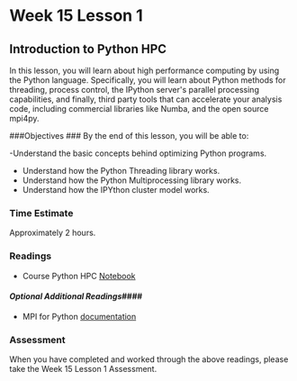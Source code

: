 # Week 15 Lesson 1 #
## Introduction to Python HPC ##

In this lesson, you will learn about high performance computing by using the Python language. Specifically, you will learn about Python methods for threading, process control, the IPython server's parallel processing capabilities, and finally, third party tools that can accelerate your analysis code, including commercial libraries like Numba, and the open source mpi4py.

###Objectives ###
By the end of this lesson, you will be able to:

-Understand the basic concepts behind optimizing Python programs.
- Understand how the Python Threading library works.
- Understand how the Python Multiprocessing library works.
- Understand how the IPYthon cluster model works. 

### Time Estimate ###

Approximately 2 hours.

### Readings ####

- Course Python HPC [Notebook](notebook/pyhpc.ipynb)


#### *Optional Additional Readings*####

- MPI for Python [documentation](https://mpi4py.readthedocs.org/en/latest/)

### Assessment ###

When you have completed and worked through the above readings, please take the Week 15 Lesson 1 Assessment.
